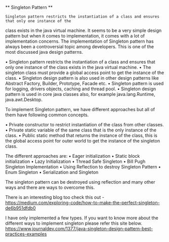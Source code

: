 
** Singleton Pattern **

    Singleton pattern restricts the instantiation of a class and ensures that only one instance of the
class exists in the java virtual machine. It seems to be a very simple design pattern but when it comes to implementation,
it comes with a lot of implementation concerns. The implementation of Singleton pattern has always been a controversial
topic among developers. This is one of the most discussed java design patterns.


• Singleton pattern restricts the instantiation of a class and ensures that only one instance of the class exists in the java virtual machine.
• The singleton class must provide a global access point to get the instance of the class.
• Singleton design pattern is also used in other design patterns like Abstract Factory, Builder, Prototype, Facade etc.
• Singleton pattern is used for logging, drivers objects, caching and thread pool.
• Singleton design pattern is used in core java classes also, for example java.lang.Runtime, java.awt.Desktop.

To implement Singleton pattern, we have different approaches but all of them have following common concepts.

• Private constructor to restrict instantiation of the class from other classes.
• Private static variable of the same class that is the only instance of the class.
• Public static method that returns the instance of the class, this is the global access point for outer world to get the
instance of the singleton class.

The different approaches are:
    • Eager initialization
    • Static block initialization
    • Lazy Initialization
    • Thread Safe Singleton
    • Bill Pugh Singleton Implementation
    • Using Reflection to destroy Singleton Pattern
    • Enum Singleton
    • Serialization and Singleton


The singleton pattern can be destroyed using reflection and many other ways and there are ways to overcome this.

There is an interesting blog too check this out -
https://medium.com/exploring-code/how-to-make-the-perfect-singleton-de6b951dfdb0

I have only implemented a few types. If you want to know more about the different ways to implement singleton
please refer this site below.
https://www.journaldev.com/1377/java-singleton-design-pattern-best-practices-examples



